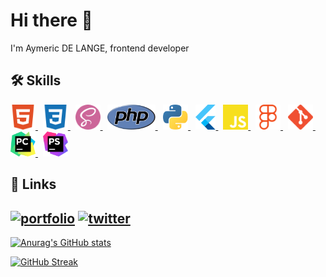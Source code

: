 # Hi there 👋

I'm Aymeric DE LANGE, frontend developer

## 🛠 Skills


<div>
  <a href="https://developer.mozilla.org/fr/docs/Web/HTML">
    <img height="40" src="./icons/html5.svg">
  </a>
  &nbsp;
  <a href="https://developer.mozilla.org/docs/Web/CSS">
    <img height="40" src="./icons/css3.svg">
  </a>
  &nbsp;
  <a href="https://sass-lang.com/">
    <img height="40" src="./icons/sass.svg">
  </a>
  &nbsp;
  <a href="https://www.php.net/">
    <img height="40" src="./icons/php.svg">
  </a>
  &nbsp;
  <a href="https://www.python.org/">
    <img height="40" src="icons/python.svg">
  </a>
  &nbsp;
  <a href="https://flutter.dev/">
    <img height="40" src="./icons/flutter.svg">
  </a>
  &nbsp;
  <a href="https://developer.mozilla.org/docs/Web/JavaScript">
    <img height="40" src="./icons/javascript.svg">
  </a>
  &nbsp;
  <a href="https://www.figma.com/">
    <img height="40" src="./icons/figma.svg">
  </a>
  &nbsp;
  <a href="https://git-scm.com/">
    <img height="40" src="./icons/git.svg">
  </a>
  &nbsp;
  <a href="https://www.jetbrains.com/pycharm/">
    <img height="40" src="icons/pycharm.svg">
  </a>
  &nbsp;
  <a href="https://www.jetbrains.com/phpstorm/">
    <img height="40" src="icons/phpstorm.svg">
  </a>
</div>

## 🔗 Links

[![portfolio](https://img.shields.io/badge/my_portfolio-000?style=for-the-badge&logo=ko-fi&logoColor=white)](https://aycoding.github.io/Portfolio/)
[![twitter](https://img.shields.io/badge/twitter-1DA1F2?style=for-the-badge&logo=twitter&logoColor=white)](https://twitter.com/Ertinox08Gaming/)
---

[![Anurag's GitHub stats](https://github-readme-stats.vercel.app/api/top-langs/?username=AyCoding&layout=compact)](https://github.com/anuraghazra/github-readme-stats)

[![GitHub Streak](https://github-readme-streak-stats.herokuapp.com?user=AyCoding)](https://git.io/streak-stats)



<!--
[![wakatime](https://wakatime.com/badge/user/da80881b-acd9-4185-9ff4-70ee428e79d3.svg)](https://wakatime.com/@da80881b-acd9-4185-9ff4-70ee428e79d3)
[![linkedin](https://img.shields.io/badge/linkedin-0A66C2?style=for-the-badge&logo=linkedin&logoColor=white)](https://www.linkedin.com/)

**AyCoding/AyCoding** is a ✨ _special_ ✨ repository because its `README.md` (this file) appears on your GitHub profile.

Here are some ideas to get you started:

- 🔭 I’m currently working on ...
- 🌱 I’m currently learning ...
- 👯 I’m looking to collaborate on ...
- 🤔 I’m looking for help with ...
- 💬 Ask me about ...
- 📫 How to reach me: ...
- 😄 Pronouns: ...
- ⚡ Fun fact: ...
-->
</div>
